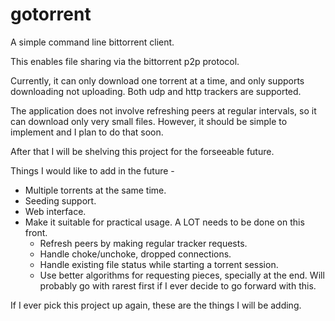 # gotorrent
A simple command line bittorrent client.

This enables file sharing via the bittorrent p2p protocol.

Currently, it can only download one torrent at a time, and only supports downloading not uploading.
Both udp and http trackers are supported.

The application does not involve refreshing peers at regular intervals, so it can download only very small files. 
However, it should be simple to implement and I plan to do that soon.

After that I will be shelving this project for the forseeable future.

Things I would like to add in the future -
* Multiple torrents at the same time.
* Seeding support.
* Web interface.
* Make it suitable for practical usage. A LOT needs to be done on this front.
  * Refresh peers by making regular tracker requests.
  * Handle choke/unchoke, dropped connections.
  * Handle existing file status while starting a torrent session.
  * Use better algorithms for requesting pieces, specially at the end. Will probably go with rarest first if I ever decide to go forward with this.

If I ever pick this project up again, these are the things I will be adding.
